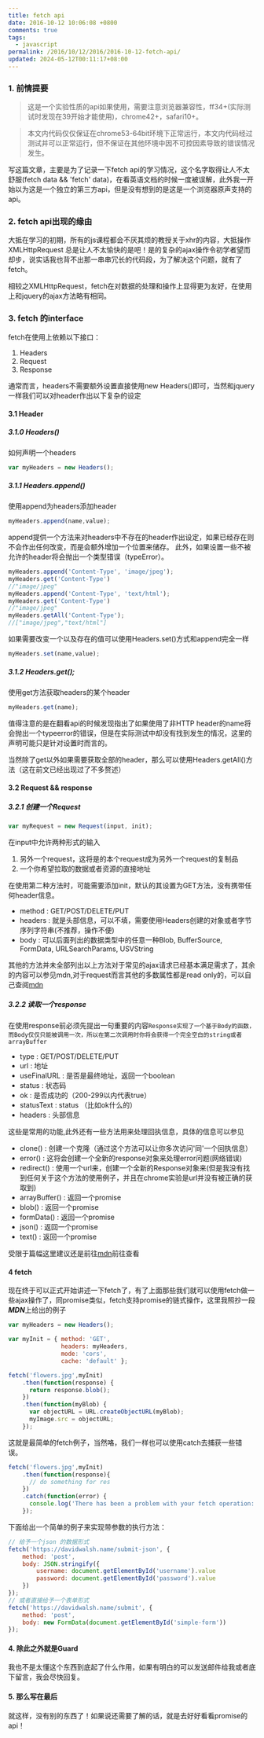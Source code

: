 ```yaml
---
title: fetch api
date: 2016-10-12 10:06:08 +0800
comments: true
tags:
  - javascript
permalink: /2016/10/12/2016/2016-10-12-fetch-api/
updated: 2024-05-12T00:11:17+08:00
---
```


### 1. 前情提要

> 这是一个实验性质的api如果使用，需要注意浏览器兼容性，ff34+(实际测试时发现在39开始才能使用)，chrome42+，safari10+。

> 本文内代码仅仅保证在chrome53-64bit环境下正常运行，本文内代码经过测试并可以正常运行，但不保证在其他环境中因不可控因素导致的错误情况发生。

写这篇文章，主要是为了记录一下fetch api的学习情况，这个名字取得让人不太舒服(fetch data && 'fetch' data)，在看英语文档的时候一度被误解，此外我一开始以为这是一个独立的第三方api，但是没有想到的是这是一个浏览器原声支持的api。

<!-- more -->
### 2. fetch api出现的缘由

大抵在学习的初期，所有的js课程都会不厌其烦的教授关于xhr的内容，大抵操作XMLHttpRequest 总是让人不太愉快的是吧！是的复杂的ajax操作令初学者望而却步，说实话我也背不出那一串串冗长的代码段，为了解决这个问题，就有了fetch。

相较之XMLHttpRequest，fetch在对数据的处理和操作上显得更为友好，在使用上和jquery的ajax方法略有相同。

### 3. fetch 的interface

fetch在使用上依赖以下接口：

1. Headers
2. Request
3. Response

通常而言，headers不需要额外设置直接使用new Headers()即可，当然和jquery一样我们可以对header作出以下复杂的设定

#### 3.1 Header 
##### 3.1.0 Headers()
如何声明一个headers
```js
var myHeaders = new Headers();
```

##### 3.1.1 Headers.append()

使用append为headers添加header

```js
myHeaders.append(name,value);
```

append提供一个方法来对headers中不存在的header作出设定，如果已经存在则不会作出任何改变，而是会额外增加一个位置来储存。
此外，如果设置一些不被允许的header将会抛出一个类型错误（typeError）。

```js
myHeaders.append('Content-Type', 'image/jpeg');
myHeaders.get('Content-Type')
//"image/jpeg"
myHeaders.append('Content-Type', 'text/html');
myHeaders.get('Content-Type')
//"image/jpeg"
myHeaders.getAll('Content-Type');
//["image/jpeg","text/html"]
```

如果需要改变一个以及存在的值可以使用Headers.set()方式和append完全一样

```js
myHeaders.set(name,value);
```

##### 3.1.2 Headers.get();

使用get方法获取headers的某个header

```js
myHeaders.get(name);
```

值得注意的是在翻看api的时候发现指出了如果使用了非HTTP header的name将会抛出一个typeerror的错误，但是在实际测试中却没有找到发生的情况，这里的声明可能只是针对设置时而言的。

当然除了get以外如果需要获取全部的header，那么可以使用Headers.getAll()方法（这在前文已经出现过了不多赘述）

#### 3.2 Request && response

##### 3.2.1 创建一个Request

```js
var myRequest = new Request(input, init);
```

在input中允许两种形式的输入

1. 另外一个request，这将是的本个request成为另外一个request的复制品
2. 一个你希望拉取的数据或者资源的直接地址

在使用第二种方法时，可能需要添加init，默认的其设置为GET方法，没有携带任何header信息。

- method      : GET/POST/DELETE/PUT
- headers     : 就是头部信息，可以不填，需要使用Headers创建的对象或者字节序列字符串(不推荐，操作不便)
- body        : 可以后面列出的数据类型中的任意一种Blob, BufferSource, FormData, URLSearchParams, USVString 

其他的方法并未全部列出以上方法对于常见的ajax请求已经基本满足需求了，其余的内容可以参见mdn,对于request而言其他的多数属性都是read only的，可以自己查阅[mdn](https://developer.mozilla.org/en-US/docs/Web/API/Request)



##### 3.2.2 读取一个response

在使用response前必须先提出一句重要的内容``Response实现了一个基于Body的函数，而Body仅仅只能被调用一次，所以在第二次调用时你将会获得一个完全空白的string或者arrayBuffer``

- type			: GET/POST/DELETE/PUT
- url			: 地址
- useFinalURL	: 是否是最终地址，返回一个boolean
- status		: 状态码
- ok			: 是否成功的（200-299以内代表true）
- statusText	: status （比如ok什么的）
- headers		: 头部信息

这些是常用的功能,此外还有一些方法用来处理回执信息，具体的信息可以参见

- clone()       : 创建一个克隆（通过这个方法可以让你多次访问'同'一个回执信息）
- error()       : 这将会创建一个全新的response对象来处理error问题(网络错误)
- redirect()    : 使用一个url来，创建一个全新的Response对象来(但是我没有找到任何关于这个方法的使用例子，并且在chrome实验是url并没有被正确的获取到)
- arrayBuffer() : 返回一个promise
- blob()        : 返回一个promise
- formData()    : 返回一个promise
- json()        : 返回一个promise
- text()        : 返回一个promise

受限于篇幅这里建议还是前往[mdn](https://developer.mozilla.org/en-US/docs/Web/API/Response)前往查看
#### 4 fetch

现在终于可以正式开始讲述一下fetch了，有了上面那些我们就可以使用fetch做一些ajax操作了，同promise类似，fetch支持promise的链式操作，这里我照抄一段***MDN***上给出的例子

```js
var myHeaders = new Headers();

var myInit = { method: 'GET',
               headers: myHeaders,
               mode: 'cors',
               cache: 'default' };

fetch('flowers.jpg',myInit)
	.then(function(response) {
	  return response.blob();
	})
	.then(function(myBlob) {
	  var objectURL = URL.createObjectURL(myBlob);
	  myImage.src = objectURL;
	});
```

这就是最简单的fetch例子，当然咯，我们一样也可以使用catch去捕获一些错误。

```js
fetch('flowers.jpg',myInit)
	.then(function(response){
	  // do something for res
	})
	.catch(function(error) {
	  console.log('There has been a problem with your fetch operation: ' + error.message);
	});
```

下面给出一个简单的例子来实现带参数的执行方法：

```js
// 给予一个json 的数据形式
fetch('https://davidwalsh.name/submit-json', {
    method: 'post',
    body: JSON.stringify({
        username: document.getElementById('username').value
        password: document.getElementById('password').value
    })
});
// 或者直接给予一个表单形式
fetch('https://davidwalsh.name/submit', {
    method: 'post',
    body: new FormData(document.getElementById('simple-form'))
});
```

#### 4. 除此之外就是Guard

我也不是太懂这个东西到底起了什么作用，如果有明白的可以发送邮件给我或者底下留言，我会尽快回复。

#### 5. 那么写在最后

就这样，没有别的东西了！如果说还需要了解的话，就是去好好看看promise的api！


